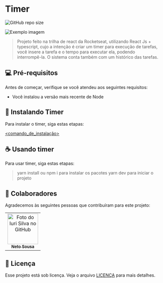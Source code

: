# Timer

![GitHub repo size](https://img.shields.io/github/repo-size/iuricode/README-template?style=for-the-badge)

<img src=".repository/assets/timer.jpg" alt="Exemplo imagem">

> Projeto feito na trilha de react da Rocketseat, utilizando React Js + typescript, cujo a intenção é criar um timer para execução de tarefas, você insere a tarefa e o tempo para executar ela, podendo interrompê-la. O sistema conta também com um histórico das tarefas.

## 💻 Pré-requisitos

Antes de começar, verifique se você atendeu aos seguintes requisitos:

* Você instalou a versão mais recente de Node

## 🚀 Instalando Timer

Para instalar o timer, siga estas etapas:

[<comando_de_instalação>](https://github.com/netosouza22/timer.git)

## ☕ Usando timer

Para usar timer, siga estas etapas:

 > yarn install ou npm i para instalar os pacotes
 > yarn dev para iniciar o projeto

## 🤝 Colaboradores

Agradecemos às seguintes pessoas que contribuíram para este projeto:

<table>
  <tr>
    <td align="center">
      <a href="#">
        <img src="https://avatars3.githubusercontent.com/u/31936044" width="100px;" alt="Foto do Iuri Silva no GitHub"/><br>
        <sub>
          <b>Neto Sousa</b>
        </sub>
      </a>
    </td>
  </tr>
</table>

## 📝 Licença

Esse projeto está sob licença. Veja o arquivo [LICENÇA](LICENSE.md) para mais detalhes.
